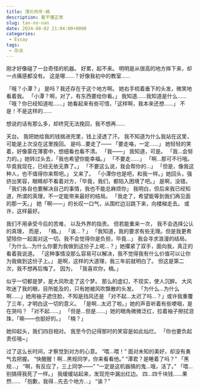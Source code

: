 ```yaml
---
title: 潭の外传·楠
description: 看不懂正常
slug: tan-no-nan
date: 2024-08-02 21:04:00+0000
categories:
 - Essay
tags:
 - 杂谈
---
```


  刚才好像碰了一台奇怪的机器。
  好累，起不来。
  明明是从很高的地方摔下来，却一点痛感都没有。
  这是哪……？好像我初中的教室……
  
  「哦？小潭？」
  是吗？我还存在于这个地方啊。
  她右手梳着垂下的头发，微笑地看着我。
  「小潭？啊，对了，有东西要给你看。」
  我知道……我知道是什么……
  「哦？你已经知道啦……」她看起来有些可惜，「这样啊，我本来还想……」
  不是！不是这样的……
  
  想说的话有那么多，却终究无法挽回，我不想再……
  
  天台。
  我把她给我的钱揣进兜里，钱上浸透了汗。
  我不知道为什么我站在这里，可能是上次没在这里挽回。
  是吗…要走了——
  「要走咯，一定……」
  她轻轻的笑着，好像蒙在薄雾中，想细看也看不清。
  「我——」
  我知道，可是。
  「我…会努力的。」她转过头去，「我也希望你能幸福。」
  「不要走……」
  「啊…那可不行哦。毕竟我现在，已经无依无靠了。」
  「不要这么说，我会帮你的…」
  「但是，像我这种人，也不值得你来帮吧。」
  又来了。
  「小潭你也是吧，和我一样。」她回头，强挤出笑容，眼睛却不看着对方，「毕竟，我们，都陷入困境了吧。」
  是啊，没错。
  「我们各自也要解决自己的事情，我也不能总麻烦你」
  我明白，但后来我已经知道，所谓的真理，不一定能带来最好的结局。
  「我走了，希望能等到我们再见面的那一天。」
  她「啊——」的长叹一口气，从围栏边沿跳下来，向楼梯走去。
  或许，这样最好。
  
  我们不用承受今后的苦难，
  以及外界的指责。
  但若能重来一次，
  我不会选择公认的真理，
  而是，
  「楠。」
  「诶…？」
  「我知道，我的要求有些无理。但是我更希望陪你一起面对这一切。我不会觉得你是负担，毕竟…」
  我会寻求浪漫的结局。
  「为什么…为什么你要为我做到这份子上呢…？」她攥紧了双手，面向我，真正的看着我说道。
  「这种事情没那么容易可以解决，我不觉得我有什么价值可以让你为我做到这份子上。」
  是啊，这样的大道理，我三年前就明白了。
  但这是第二次，我不想再后悔了。
  因为，
  「我喜欢你，楠。」
  
  似乎一切都是梦，是大风吹走了这个梦。
 那么的虚幻，不现实，使人沉醉。
  大风吹迷了我的眼，目所能及的，只有她被风吹飘散的头发。
  「为什么…为什么啊……」她用袖子遮住脸，不知是挡风还是
  「对不起…太迟了吗…？」或许我重覆了三年，才明白这一切的意义。
  「是啊…太迟了啦。」她的声音听着有些哽咽，是在哭吗？
  「对不起……」
  「但是…但是……」她的眼角微微泛红，拉着袖子擦拭泪珠，「嘛——也挺好的。」
  「楠？」
  
  她仰起头，我们四目相对。
  我至今仍记得那时的笑容是如此灿烂。
  「你也要负起责任哦~」
  
  过了这么长时间，才察觉到对方的心意。
  “喂…喂！”
  面对未知的美好，却没有勇气去把握。
  “快醒醒！啊…黑规同学，你来看看他。”
  “潭君？是睡着了吗？”
  「黑规…」
  “啊，有反应了，三上同学——”
  “一定是这机器搞的鬼…哦，活了。”
  「喂…别搞得我死了一样。」
  我缓缓站起来，发现兜中漏出红边。
  四…四千块钱……果然……
  「抱歉，我得…先去个地方…」
  “诶？”


